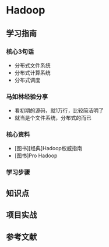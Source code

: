 # Hadoop

## 学习指南

### 核心3句话

* 分布式文件系统
* 分布式计算系统
* 分布式调度

### 马如林经验分享

* 看初期的源码，就1万行，比较简洁明了
* 就当是个文件系统，分布式的而已

### 核心资料

* [图书][经典]Hadoop权威指南
* [图书]Pro Hadoop

### 学习步骤

## 知识点

## 项目实战

## 参考文献
